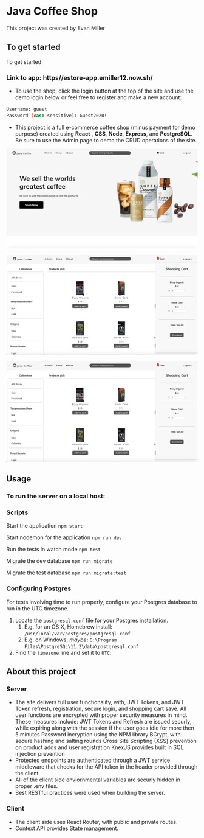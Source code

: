 # Java Coffee Shop

This project was created by Evan Miller
## To get started

To get started

### Link to app: https//estore-app.emiller12.now.sh/
- To use the shop, click the login button at the top of the site and use the demo login below or feel free to register and make a new account:
```bash
Username: guest
Password (case sensitive): Guest2020!
```
- This project is a full e-commerce coffee shop (minus payment for demo purpose) created using **React** , **CSS**, **Node**, **Express**, and **PostgreSQL**. Be sure to use the Admin page to demo the CRUD operations of the site.

![screen 1](https://github.com/edelay12/eStore-client/blob/master/public/screenshots/java_screen_1.png)

![screen 2](https://github.com/edelay12/eStore-client/blob/master/public/screenshots/java_screen_2.png)

![screen 3](https://github.com/edelay12/eStore-client/blob/master/public/screenshots/java_screen_2.png)


## Usage
### To run the server on a local host: 

### Scripts

Start the application `npm start`

Start nodemon for the application `npm run dev`

Run the tests in watch mode `npm test`

Migrate the dev database `npm run migrate`

Migrate the test database `npm run migrate:test`

### Configuring Postgres

For tests involving time to run properly, configure your Postgres database to run in the UTC timezone.

1. Locate the `postgresql.conf` file for your Postgres installation.
   1. E.g. for an OS X, Homebrew install: `/usr/local/var/postgres/postgresql.conf`
   2. E.g. on Windows, _maybe_: `C:\Program Files\PostgreSQL\11.2\data\postgresql.conf`
2. Find the `timezone` line and set it to `UTC`:


## About this project
### Server
- The site delivers full user functionality, with, JWT Tokens, and JWT Token refresh, registration, secure login, and shopping cart save.
All user functions are encrypted with proper security measures in mind. These measures include:
JWT Tokens and Refresh are issued securly, while expiring along with the session if the user goes idle for more then 5 minutes
Password incryption using the NPM library BCrypt, with secure hashing and salting rounds
Cross Site Scripting (XSS) prevention on product adds and user registration
KnexJS provides built in SQL injection prevention
- Protected endpoints are authenticated through a JWT service middleware that checks for the API token in the header provided through the client.
- All of the client side enviornmental variables are securly hidden in proper .env files.
- Best RESTful practices were used when building the server.
### Client
- The client side uses React Router, with public and private routes.
- Context API provides State management.
